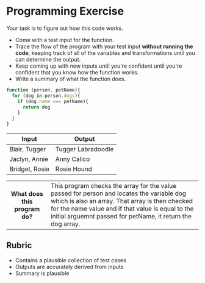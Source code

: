 # Programming Exercise

Your task is to figure out how this code works.

* Come with a test input for the function.
* Trace the flow of the program with your test input **without running the code**, keeping track of all of the variables and transformations until you can determine the output.
* Keep coming up with new inputs until you're confident until you're confident that you know how the function works.
* Write a summary of what the function does.

```js
function (person, petName){
  for (dog in person.dogs){
    if (dog.name === petName){
      return dog
    }
  }
}
```

|        Input        |          Output         |
| ------------------- | ----------------------- |
|   Blair, Tugger     |   Tugger Labradoodle    | 
|   Jaclyn, Annie     |      Anny Calico        | 
|   Bridget, Rosie    |      Rosie Hound        | 

<table>
  <tr>
    <th>What does this program do?</th>
    <td>
    This program checks the array for the value passed for person and locates the variable dog which is 
    also an array. That array is then checked for the name value and if that value is equal to the initial 
    arguemnt passed for petName, it return the dog array.
    </td>
  </tr>
</table>

## Rubric

* Contains a plausible collection of test cases
* Outputs are accurately derived from inputs
* Summary is plausible
